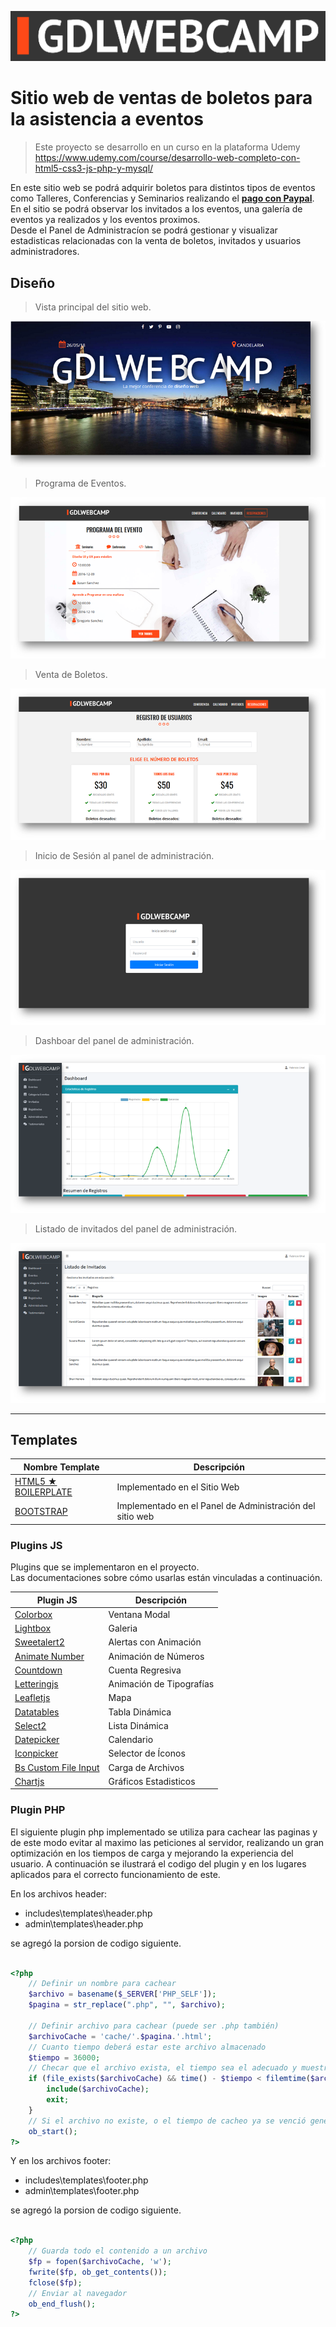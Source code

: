 ![](images/MD/MD-logo.png)
# Sitio web de ventas de boletos para la asistencia a eventos
> Este proyecto se desarrollo en un curso en la plataforma Udemy <br>
> https://www.udemy.com/course/desarrollo-web-completo-con-html5-css3-js-php-y-mysql/

En este sitio web se podrá adquirir boletos para distintos tipos de eventos como Talleres, Conferencias y Seminarios realizando el [**pago con Paypal**](https://developer.paypal.com/docs/api/rest-sdks/).
<br>
En el sitio se podrá observar los invitados a los eventos, una galería de eventos ya realizados y los eventos proximos.<br> 
Desde el Panel de Administracíon se podrá gestionar y visualizar estadisticas relacionadas con la venta de boletos, invitados y usuarios administradores.

## Diseño

> Vista principal del sitio web.

![](images/MD/img1.png)

> Programa de Eventos.

![](images/MD/img2.png)

> Venta de Boletos.

![](images/MD/img6.png)

> Inicio de Sesión al panel de administración.

![](images/MD/img3.png)

> Dashboar del panel de administración.

![](images/MD/img4.png)

> Listado de invitados del panel de administración.

![](images/MD/img5.png)

<hr>

## Templates
| Nombre Template| Descripción |
| ------ | ------ |
| [HTML5 ★ BOILERPLATE](https://html5boilerplate.com/) |Implementado en el Sitio Web|
| [BOOTSTRAP](https://getbootstrap.com/) |Implementado en el Panel de Administración del sitio web|

### Plugins JS

Plugins que se implementaron en el proyecto. <br>
Las documentaciones sobre cómo usarlas están vinculadas a continuación.

| Plugin JS | Descripción |
| ------ | ------ |
| [Colorbox](https://www.jacklmoore.com/colorbox/) | Ventana Modal|
| [Lightbox](https://lokeshdhakar.com/projects/lightbox2/) | Galeria|
| [Sweetalert2](https://sweetalert2.github.io/) | Alertas con Animación|
| [Animate Number](https://github.com/aishek/jquery-animateNumber) | Animación de Números|
| [Countdown](http://hilios.github.io/jQuery.countdown/) | Cuenta Regresiva|
| [Letteringjs](http://letteringjs.com/) |Animación de Tipografías|
| [Leafletjs](https://leafletjs.com/) |Mapa|
| [Datatables](https://datatables.net/) |Tabla Dinámica|
| [Select2](https://select2.github.io/select2/) |Lista Dinámica|
| [Datepicker](https://eonasdan.github.io/bootstrap-datetimepicker/) |Calendario|
| [Iconpicker](https://itsjavi.com/fontawesome-iconpicker/) |Selector de Íconos|
| [Bs Custom File Input](https://github.com/Johann-S/bs-custom-file-input) |Carga de Archivos|
| [Chartjs](https://www.chartjs.org/) |Gráficos Estadisticos|


### Plugin PHP

El siguiente plugin php implementado se utiliza para cachear las paginas y de este modo evitar al maximo las peticiones al servidor, realizando un gran optimización en los tiempos de carga y mejorando la experiencia del usuario.
A continuación se ilustrará el codigo del plugin y en los lugares aplicados para el correcto funcionamiento de este.

En los archivos header:

* includes\templates\header.php
* admin\templates\header.php

se agregó la porsion de codigo siguiente.

```php

<?php
    // Definir un nombre para cachear
    $archivo = basename($_SERVER['PHP_SELF']);
    $pagina = str_replace(".php", "", $archivo);

    // Definir archivo para cachear (puede ser .php también)
    $archivoCache = 'cache/'.$pagina.'.html';
    // Cuanto tiempo deberá estar este archivo almacenado
    $tiempo = 36000;
    // Checar que el archivo exista, el tiempo sea el adecuado y muestralo
    if (file_exists($archivoCache) && time() - $tiempo < filemtime($archivoCache)) {
        include($archivoCache);
        exit;
    }
    // Si el archivo no existe, o el tiempo de cacheo ya se venció genera uno nuevo
    ob_start();
?>

```
Y en los archivos footer:

* includes\templates\footer.php
* admin\templates\footer.php

se agregó la porsion de codigo siguiente.

```php

<?php
	// Guarda todo el contenido a un archivo
	$fp = fopen($archivoCache, 'w');
	fwrite($fp, ob_get_contents());
	fclose($fp);
	// Enviar al navegador
	ob_end_flush();
?>

```
